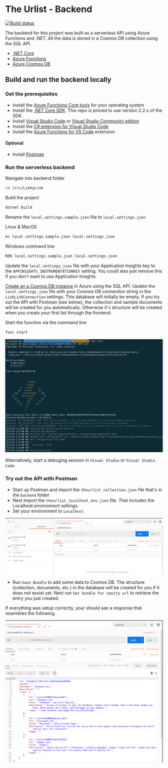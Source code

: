 # The Urlist - Backend
[![Build status](https://burkeknowswords.visualstudio.com/The%20Urlist/_apis/build/status/Serverless%20Backend%20Build)](https://burkeknowswords.visualstudio.com/The%20Urlist/_build/latest?definitionId=8)

The backend for this project was built as a serverless API using Azure Functions and .NET. All the data is stored in a Cosmos DB collection using the SQL API.
* [.NET Core](https://dotnet.microsoft.com?WT.mc_id=theurlist-github-cephilli)
* [Azure Functions](https://azure.microsoft.com/services/functions/?WT.mc_id=theurlist-github-cephilli)
* [Azure Cosmos DB](https://azure.microsoft.com/services/cosmos-db?WT.mc_id=theurlist-github-cephilli)


## Build and run the backend locally

### Get the prerequisites
* Install the [Azure Functions Core tools](https://docs.microsoft.com/azure/azure-functions/functions-run-local?WT.mc_id=theurlist-github-cephilli#install-the-azure-functions-core-tools) for your operating system
* Install the [.NET Core SDK](https://dotnet.microsoft.com/download?WT.mc_id=theurlist-github-cephilli). This repo is pinned to use version 2.2.x of the SDK.
* Install [Visual Studio Code](https://code.visualstudio.com/?WT.mc_id=theurlist-github-cephilli) or [Visual Studio Community edition](https://visualstudio.microsoft.com/vs?WT.mc_id=theurlist-github-cephilli)
*  Install the [C# extension for Visual Studio Code](https://marketplace.visualstudio.com/items?itemName=ms-vscode.csharp&WT.mc_id=theurlist-github-cephilli)
* Install the [Azure Functions for VS Code](https://marketplace.visualstudio.com/items?itemName=ms-azuretools.vscode-azurefunctions?WT.mc_id=theurlist-github-cephilli) extension

#### Optional
* Install [Postman](https://www.getpostman.com/)

### Run the serverless backend

Navigate into backend folder
```bash
cd /src/LinkyLink
```

Build the project
```bash
dotnet build
```

Rename the `local.settings.sample.json` file to `local.settings.json`

Linux & MacOS
```bash
mv local.settings.sample.json local.settings.json
```

Windows command line
```bash
REN local.settings.sample.json local.settings.json
```

Update the `local.settings.json` file with your Application Insights key to the `APPINSIGHTS_INSTRUMENTATIONKEY` setting. You could also just remove this if you don't want to use Application Inisghts.

[Create an a Cosmos DB instance](https://docs.microsoft.com/en-us/azure/cosmos-db/how-to-manage-database-account?WT.mc_id=theurlist-github-cephilli) in Azure using the SQL API. Update the `local.settings.json` file with your Cosmos DB connection string in the `LinkLinkConnection` settings. This database will initially be empty. If you try out the API with Postman (see below), the collection and sample documents will be created for you automatically. Otherwise it's structure will be created when you create your first list through the frontend.

Start the function via the command line
```bash
func start
```

![func start](docs/func_start.png)

Alternatively, start a debuging session in `Visual Studio` or  `Visual Studio Code`.

### Try out the API with Postman

* Start up Postman and import the `theurlist_collection.json` file that's in the `backend` folder
* Next import the `theurlist_localhost_env.json` file. That includes the Localhost environment settings.
* Set your environment to `Localhost`

![postman](docs/postman_localhost.png)

* Run `Save Bundle` to add some data to Cosmos DB. The structure (collection, documents, etc.) in the database will be created for you if it does not exsist yet. Next run `Get bundle for vanity url` to retrieve the entry you just created.

If everything was setup correctly, your should see a response that resembles the following.

![postman](docs/postman_response.png)

